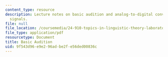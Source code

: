 ```yaml
---
content_type: resource
description: Lecture notes on basic audition and analog-to-digital conversion of speech
  signals.
file: null
file_location: /coursemedia/24-910-topics-in-linguistic-theory-laboratory-phonology-spring-2007/9f543d96e9e296adbe2fe56ded00836c_lec2_audition.pdf
file_type: application/pdf
resourcetype: Document
title: Basic Audition
uid: 9f543d96-e9e2-96ad-be2f-e56ded00836c
---
```

